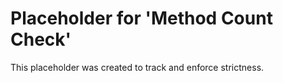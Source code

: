 ﻿# Placeholder for 'Method Count Check'
This placeholder was created to track and enforce strictness.
